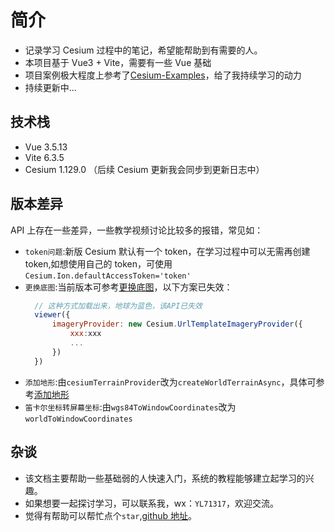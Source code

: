 # 简介

- 记录学习 Cesium 过程中的笔记，希望能帮助到有需要的人。
- 本项目基于 Vue3 + Vite，需要有一些 Vue 基础
- 项目案例极大程度上参考了[Cesium-Examples](https://github.com/jiawanlong/Cesium-Examples)，给了我持续学习的动力
- 持续更新中...

## 技术栈

- Vue 3.5.13
- Vite 6.3.5
- Cesium 1.129.0 （后续 Cesium 更新我会同步到更新日志中）

## 版本差异

API 上存在一些差异，一些教学视频讨论比较多的报错，常见如：

- `token问题`:新版 Cesium 默认有一个 token，在学习过程中可以无需再创建 token,如想使用自己的 token，可使用`Cesium.Ion.defaultAccessToken='token'`
- `更换底图`:当前版本可参考[更换底图](./04_添加底图.md)，以下方案已失效：
  ```js
    // 这种方式加载出来，地球为蓝色，该API已失效
    viewer({
        imageryProvider: new Cesium.UrlTemplateImageryProvider({
            xxx:xxx
            ...
        })
    })
  ```
- `添加地形`:由`cesiumTerrainProvider`改为`createWorldTerrainAsync`，具体可参考[添加地形](./03_Viewer视图.md#%E5%9C%B0%E5%BD%A2-terrain)
- `笛卡尔坐标转屏幕坐标`:由`wgs84ToWindowCoordinates`改为`worldToWindowCoordinates`

<!-- ## 学习网站

- [Cesium 官网](https://cesium.com/)
- [Cesium API](https://cesium.com/learn/cesiumjs/ref-doc/)，官网一定是最新最权威的，想要学的更多，必须要学会读懂 API
- [优秀项目案例(Cesium-Examples)](https://jiawanlong.github.io/Cesium-Examples/examples/)
- [优秀开源博客(cesium.xin)](http://cesium.xin/) -->

## 杂谈

- 该文档主要帮助一些基础弱的人快速入门，系统的教程能够建立起学习的兴趣。
- 如果想要一起探讨学习，可以联系我，wx：`YL71317`，欢迎交流。
- 觉得有帮助可以帮忙点个`star`,[github 地址](https://github.com/YGYong/cesium-start)。
